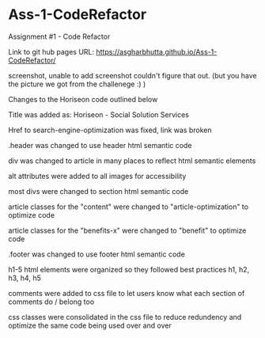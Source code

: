# Ass-1-CodeRefactor

Assignment #1 - Code Refactor

Link to git hub pages URL: https://asgharbhutta.github.io/Ass-1-CodeRefactor/

screenshot, unable to add screenshot couldn't figure that out. (but you have the picture we got from the challenege :) )

Changes to the Horiseon code outlined below

Title was added as: Horiseon - Social Solution Services

Href to search-engine-optimization was fixed, link was broken

.header was changed to use header html semantic code

div was changed to article in many places to reflect html semantic elements
  
alt attributes were added to all images for accessibility

most divs were changed to section html semantic code

article classes for the "content" were changed to "article-optimization" to optimize code

article classes for the "benefits-x" were changed to "benefit" to optimize code

.footer was changed to use footer html semantic code

h1-5 html elements were organized so they followed best practices h1, h2, h3, h4, h5
  
comments were added to css file to let users know what each section of comments do / belong too

css classes were consolidated in the css file to reduce redundency and optimize the same code being used over and over
  
